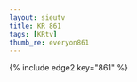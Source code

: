```yaml
--- 
layout: sieutv
title: KR 861
tags: [KRtv]
thumb_re: everyon861
---
```

{% include edge2 key="861" %} 
